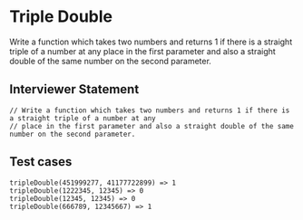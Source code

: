# Triple Double

Write a function which takes two numbers and returns 1 if there is a straight triple of a number at any
place in the first parameter and also a straight double of the same number on the second parameter.

## Interviewer Statement
```
// Write a function which takes two numbers and returns 1 if there is a straight triple of a number at any
// place in the first parameter and also a straight double of the same number on the second parameter.
```

## Test cases
```
tripleDouble(451999277, 41177722899) => 1
tripleDouble(1222345, 12345) => 0
tripleDouble(12345, 12345) => 0
tripleDouble(666789, 12345667) => 1
```
